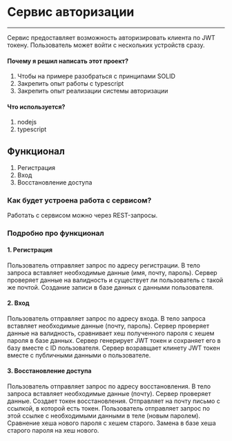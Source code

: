 # Сервис авторизации

---
Сервис предоставляет возможность авторизировать клиента по JWT токену.
Пользователь может войти с нескольких устройств сразу.


#### Почему я решил написать этот проект?
1. Чтобы на примере разобраться с принципами SOLID
2. Закрепить опыт работы с typescript
3. Закрепить опыт реализации системы авторизации

#### Что используется?
1. nodejs
2. typescript

## Функционал
1. Регистрация
2. Вход
3. Восстановление доступа

### Как будет устроена работа с сервисом?
Работать с сервисом можно через REST-запросы.
### Подробно про функционал
#### 1. Регистрация
Пользователь отправляет запрос по адресу регистрации.
В тело запроса вставляет необходимые данные (имя, почту, пароль).
Сервер проверяет данные на валидность и существует ли пользователь с такой же почтой.
Создание записи в базе данных с данными пользователя.

#### 2. Вход
Пользователь отправляет запрос по адресу входа.
В тело запроса вставляет необходимые данные (почту, пароль).
Сервер проверяет данные на валидность, сравнивает хеш полученного пароля с хешем пароля в базе данных.
Сервер генерирует JWT токен и сохраняет его в базу вместе с ID пользователя.
Сервер возравщает клинету JWT токен вместе с публичными данными о пользователе.

#### 3. Восстановление доступа
Пользователь отправляет запрос по адресу восстановления.
В тело запроса вставляет необходимые данные (почту).
Сервер проверяет данные. 
Создает токен восстановления.
Отправляет на почту письмо с ссылкой, в которой есть токен.
Пользователь отправляет запрос по этой ссылке с необходимыми данными в теле (новым паролем).
Сравнение хеша нового пароля с хешем старого.
Замена в базе хеша старого пароля на хеш нового.
